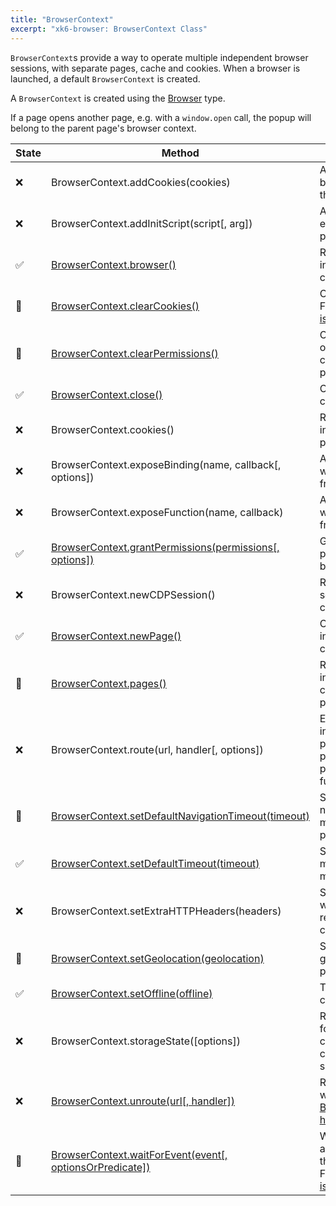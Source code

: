 ```yaml
---
title: "BrowserContext"
excerpt: "xk6-browser: BrowserContext Class"
---
```


`BrowserContext`s provide a way to operate multiple independent browser sessions, with separate pages, cache and cookies. When a browser is launched, a default `BrowserContext` is created.

A `BrowserContext` is created using the [Browser](/javascript-api/xk6-browser/browser) type.

If a page opens another page, e.g. with a `window.open` call, the popup will belong to the parent page's browser context.


| State | Method                                                                                       | Description                                                                                                                                            |
| - | ---------------------------------------------------------------------------------------------| ------------------------------------------------------------------------------------------------------------------------------------------------------ |
| <span title="Not implemented">❌</span> | BrowserContext.addCookies(cookies) | Adds cookies into this browser context. Follow the progress in [issue #5](https://github.com/grafana/xk6-browser/issues/5). |
| <span title="Not implemented">❌</span> | BrowserContext.addInitScript(script[, arg]) | Adds a script that will be evaluated on all new pages. |
| ✅ | [BrowserContext.browser()](/javascript-api/xk6-browser/browsercontext/browser/) | Returns the browser instance that this browser context belongs to. |
| 🚧 | [BrowserContext.clearCookies()](/javascript-api/xk6-browser/browsercontext/clearcookies/) | Clears context cookies. Follow the progress in [issue #442](https://github.com/grafana/xk6-browser/issues/442). |
| 🚧 | [BrowserContext.clearPermissions()](/javascript-api/xk6-browser/browsercontext/clearpermissions) | Clears all permission overrides for the browser context. Follow the progress in [issue #443](https://github.com/grafana/xk6-browser/issues/443) |
| ✅ | [BrowserContext.close()](/javascript-api/xk6-browser/browsercontext/close) | Close the browser context and all its pages. |
| <span title="Not implemented">❌</span> | BrowserContext.cookies() | Returns all cookies used in this context. Follow the progress in [issue #6](https://github.com/grafana/xk6-browser/issues/6). |
| <span title="Not implemented">❌</span> | BrowserContext.exposeBinding(name, callback[, options]) | Add a function to the window object of all frames in this context. |
| <span title="Not implemented">❌</span> | BrowserContext.exposeFunction(name, callback) | Add a function to the window object of all frames in this context. |
| ✅ | [BrowserContext.grantPermissions(permissions[, options])](/javascript-api/xk6-browser/browsercontext/grantpermissions) | Grants specified permissions to the browser context. |
| <span title="Not implemented">❌</span> | BrowserContext.newCDPSession() | Returns a new CDP session attached to this context. |
| ✅ | [BrowserContext.newPage()](/javascript-api/xk6-browser/browsercontext/newpage) | Creates a new page inside this browser context. |
| 🚧 | [BrowserContext.pages()](/javascript-api/xk6-browser/browsercontext/pages) | Returns a list of pages inside this browser context. Follow the progress in [issue #444](https://github.com/grafana/xk6-browser/issues/444). |
| <span title="Not implemented">❌</span> | BrowserContext.route(url, handler[, options]) | Enables request interception for the provided URL to be processed by the provided handler function. |
| 🚧 | [BrowserContext.setDefaultNavigationTimeout(timeout)](/javascript-api/xk6-browser/browsercontext/setdefaultnavigationtimeout) | Sets the default navigation timeout in milliseconds. Follow the progress in [issue #445](https://github.com/grafana/xk6-browser/issues/445). |
| ✅ | [BrowserContext.setDefaultTimeout(timeout)](/javascript-api/xk6-browser/browsercontext/setdefaulttiontimeout) | Sets the default maximum timeout in milliseconds. |
| <span title="Not implemented">❌</span> | BrowserContext.setExtraHTTPHeaders(headers) | Sets extra headers that will be sent with every request initiated in the context. |
| 🚧 | [BrowserContext.setGeolocation(geolocation)](/javascript-api/xk6-browser/browsercontext/setgeolocation) | Sets the context's geolocation. Follow the progress in [issue #435](https://github.com/grafana/xk6-browser/issues/435). |
| ✅ | [BrowserContext.setOffline(offline)](/javascript-api/xk6-browser/browsercontext/setoffline) | Toggles the browser's connectivity on/off. |
| <span title="Not implemented">❌</span> | BrowserContext.storageState([options]) | Returns the storage state for this browser context, containing current cookies and local storage snapshot. |
| <span title="Not implemented">❌</span> | [BrowserContext.unroute(url[, handler])](/javascript-api/xk6-browser/browsercontext/unroute) | Removes a route created with [BrowserContext.route(url, handler[, options])](/javascript-api/xk6-browser/browsercontext/route). |
| <span title="WIP: Requires async">🚧</span> | [BrowserContext.waitForEvent(event[, optionsOrPredicate])](/javascript-api/xk6-browser/browsercontext/waitforevent) | Waits for the event to fire and passes its value into the predicate function. Follow the progress in [issue #447](https://github.com/grafana/xk6-browser/issues/447). |
